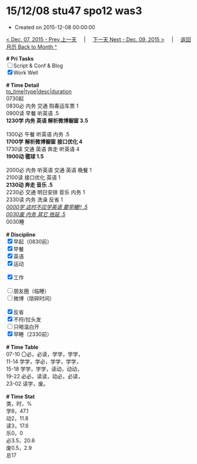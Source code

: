 # 15/12/08 stu47 spo12 was3

- Created on 2015-12-08 00:00:00

[< Dec. 07, 2015 - Prev 上一天](_archived/lifelogs/2015/12/d07.md) &nbsp; &nbsp; | &nbsp; &nbsp; [下一天 Next - Dec. 09, 2015 >](_archived/lifelogs/2015/12/d09.md) &nbsp; &nbsp; |  &nbsp; &nbsp; [返回月历 Back to Month ^](_archived/lifelogs/2015/12/index.md)
<br/><div><b># Pri Tasks</b></div><div><input type="checkbox"/>Script &amp; Conf &amp; Blog</div><div><input checked="true" type="checkbox"/>Work Well</div><div><br/></div><div><b># Time Detail</b></div><div><u>to_time|type|desc|duration</u></div><div>0730起</div><div>0830必 内务 交通 购春运车票 1</div><div>0900读 早餐 听英语 .5</div><div><b>1230学 内务 英语 解析微博橱窗 3.5</b></div><div><br/></div><div>1300必 午餐 听英语 内务 .5</div><div><b>1700学</b> <b>解析微博橱窗</b> <b>接口优化 4</b></div><div>1730读 交通 英语 奔走 听英语 4</div><div><b>1900动 毽球 1.5</b></div><div><br/></div><div>2000必 内务 听英语 交通 英语 晚餐 1</div><div>2100读 接口优化 英语 1</div><div><b>2130动 奔走 音乐 .5</b></div><div>2230必 交通 明日安排 音乐 内务 1</div><div>2330读 内务 洗澡 反省 1</div><div><u><i>0000学 这时不应学英语 要早睡!! .5</i></u></div><div><u><i>0030废 内务 其它 拖延 .5</i></u></div><div>0030睡</div><div><br/></div><div><b># Discipline</b></div><div><input checked="true" type="checkbox"/>早起（0830前）</div><div><input checked="true" type="checkbox"/>早餐</div><div><input checked="true" type="checkbox"/>英语</div><div><input checked="true" type="checkbox"/>运动</div><div><br/></div><div><input checked="true" type="checkbox"/>工作</div><div><br/></div><div><input type="checkbox"/>朋友圈（临睡）</div><div><input type="checkbox"/>微博（琐碎时间）</div><div><br/></div><div><input checked="true" type="checkbox"/>反省</div><div><input checked="true" type="checkbox"/>不捋/拉头发</div><div><input type="checkbox"/>只喝温白开</div><div><input checked="true" type="checkbox"/>早睡（2330前）</div><div><br/></div><div><b># Time Table</b></div><div>07-10 〇必，必读，学学，学学，</div><div>11-14 学学，学必，学学，学学，</div><div>15-18 学学，学学，读动，动动，</div><div>19-22 必必，读读，动必，必读，</div><div>23-02 读学，废。</div><div><br/></div><div><b># Time Stat</b></div><div>类，时，%</div><div>学8，47.1</div><div>动2，11.8</div><div>读3，17.6</div><div>乐0，0</div><div>必3.5，20.6</div><div>废0.5，2.9</div><div>总17</div>
